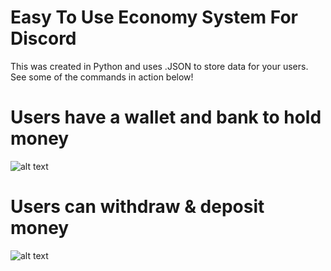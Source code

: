 # Easy To Use Economy System For Discord

This was created in Python and uses .JSON to store data for your users. See some of the commands in action below!


# Users have a wallet and bank to hold money
![alt text](https://i.imgur.com/xFoeICD.png)

# Users can withdraw & deposit money
![alt text](https://i.imgur.com/MMDfPz3.png)



